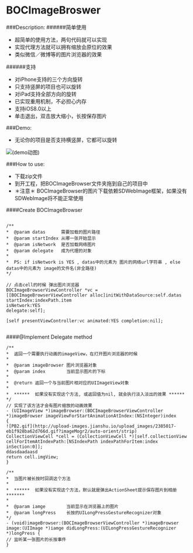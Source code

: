 # BOCImageBroswer

###Description:
######简单使用
- 超简单的使用方法，两句代码就可以实现
- 实现代理方法就可以拥有缩放会原位的效果
- 类似微信／微博等的图片浏览器的效果

######支持
- 对iPhone支持的三个方向旋转
- 只支持竖屏的项目也可以旋转
- 对iPad支持全部方向的旋转
- 已实现重用机制，不必担心内存
- 支持iOS8.0以上
- 单击退出，双击放大缩小，长按保存图片

###Demo:
-  无论你的项目是否支持横竖屏，它都可以旋转

![(demo动图)](http://upload-images.jianshu.io/upload_images/2385017-1cba983496362734.gif)

###How to use:

- 下载zip文件
- 到开工程，把BOCImageBrowser文件夹拖到自己的项目中
- ＊注意＊ BOCImageBrowser的图片下载依赖SDWebImage框架，如果没有SDWebImage将不能正常使用

####Create BOCImageBrowser

```objc

/**
*  @param datas      需要加载的图片路径
*  @param startIndex 从哪一张开始显示
*  @param isNetwork  是否加载网络图片
*  @param delegate   成为代理的对象
*
*  PS: if isNetwork is YES , datas中的元素为 图片的网络url字符串 , else datas中的元素为 image的文件名(非全路径)
*/

// 点击cell的时候 弹出图片浏览器
BOCImageBrowserViewController *vc =
[[BOCImageBrowserViewController alloc]initWithDataSource:self.datas
startIndex:indexPath.item
isNetwork:YES
delegate:self];

[self presentViewController:vc animated:YES completion:nil];


```

####@Implement Delegate method

```objc
/**
*  返回一个需要执行动画的imageView，在打开图片浏览器的时候
*
*  @param imageBrowser 图片浏览器对象
*  @param index        当前显示图片的下标
*
*  @return 返回一个与当前图片相对应的UIImageView对象
*
*  ******  如果没有实现这个方法, 或返回值为nil, 就会执行淡入淡出的效果 ******
*/
// 实现了该方法才会有图片缩放的动画效果
- (UIImageView *)imageBrowser:(BOCImageBrowserViewController *)imageBrowser imageViewForStartAnimationAtIndex:(NSInteger)index
{
![PB2.gif](http://upload-images.jianshu.io/upload_images/2385017-eb1f928ba62d766d.gif?imageMogr2/auto-orient/strip)
CollectionViewCell *cell = (CollectionViewCell *)[self.collectionView cellForItemAtIndexPath:[NSIndexPath indexPathForItem:index inSection:0]];
ddasdaadaasd
return cell.imgView;
}

/**
*  当图片被长按时回调这个方法
*
*  ******  如果没有实现这个方法，默认就是弹出ActionSheet提示保存图片到相册  *******
*
*  @param iamge        当前显示在浏览器上的图片
*  @param longPress    长按的UILongPressGestureRecognizer对象
*/
- (void)imageBrowser:(BOCImageBrowserViewController *)imageBrowser image:(UIImage *)iamge didLongPress:(UILongPressGestureRecognizer *)longPress {
// 监听某一张图片的长按事件
}

```
